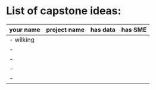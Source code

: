 # List of capstone ideas:
your name | project name | has data | has SME
| - | - | - | - |
| - wilking|
| - 
| - 
| - 
| - 

